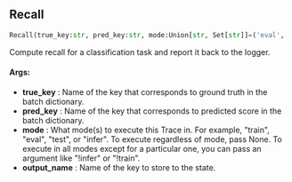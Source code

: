 ## Recall
```python
Recall(true_key:str, pred_key:str, mode:Union[str, Set[str]]=('eval', 'test'), output_name:str='recall') -> None
```
Compute recall for a classification task and report it back to the logger.

#### Args:

* **true_key** :  Name of the key that corresponds to ground truth in the batch dictionary.
* **pred_key** :  Name of the key that corresponds to predicted score in the batch dictionary.
* **mode** :  What mode(s) to execute this Trace in. For example, "train", "eval", "test", or "infer". To execute            regardless of mode, pass None. To execute in all modes except for a particular one, you can pass an argument            like "!infer" or "!train".
* **output_name** :  Name of the key to store to the state.    